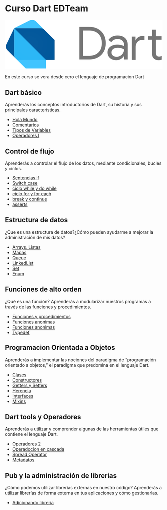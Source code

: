# Curso Dart EDTeam
![](image_readme/image.png)

En este curso se vera desde cero el lenguaje de programacion Dart

## Dart básico

Aprenderás los conceptos introductorios de Dart, su historia y sus principales características.
* [Hola Mundo](https://github.com/Alvardud/Curso-Dart-EDTeam/blob/ada1d352266743b5ffc8293a3a57827dceb5ff5e/bin/main.dart)
* [Comentarios](https://github.com/Alvardud/Curso-Dart-EDTeam/blob/03d30b25cba8e7723bebaa8b964967ee5bae0c43/bin/main.dart)
* [Tipos de Variables](https://github.com/Alvardud/Curso-Dart-EDTeam/blob/550fb91e9914a6102e9284a51d9645e889d26c89/bin/main.dart)
* [Operadores I](https://github.com/Alvardud/Curso-Dart-EDTeam/blob/962d431d163e49c454ec252a7858e89e53f6a674/bin/main.dart)

## Control de flujo

Aprenderás a controlar el flujo de los datos, mediante condicionales, bucles y ciclos.
* [Sentencias if](https://github.com/Alvardud/Curso-Dart-EDTeam/blob/master/bin/control%20de%20flujo/sentencia_if.dart)
* [Switch case](https://github.com/Alvardud/Curso-Dart-EDTeam/blob/master/bin/control%20de%20flujo/switch_case.dart)
* [ciclo while y do while](https://github.com/Alvardud/Curso-Dart-EDTeam/blob/master/bin/control%20de%20flujo/while_do_while.dart)
* [ciclo for y for each](https://github.com/Alvardud/Curso-Dart-EDTeam/blob/master/bin/control%20de%20flujo/ciclo_for_for_each.dart)
* [break y continue](https://github.com/Alvardud/Curso-Dart-EDTeam/blob/master/bin/control%20de%20flujo/break_continue.dart)
* [asserts](https://github.com/Alvardud/Curso-Dart-EDTeam/blob/master/bin/control%20de%20flujo/assert_example.dart)

## Estructura de datos

¿Que es una estructura de datos?¿Cómo pueden ayudarme a mejorar la administración de mis datos?
* [Arrays, Listas](https://github.com/Alvardud/Curso-Dart-EDTeam/blob/master/bin/estructuras%20de%20datos/arrays_lists.dart)
* [Mapas](https://github.com/Alvardud/Curso-Dart-EDTeam/blob/master/bin/estructuras%20de%20datos/mapas.dart)
* [Queue](https://github.com/Alvardud/Curso-Dart-EDTeam/blob/master/bin/estructuras%20de%20datos/queue.dart)
* [LinkedList](https://github.com/Alvardud/Curso-Dart-EDTeam/blob/master/bin/estructuras%20de%20datos/linked_list.dart)
* [Set](https://github.com/Alvardud/Curso-Dart-EDTeam/blob/master/bin/estructuras%20de%20datos/set.dart)
* [Enum](https://github.com/Alvardud/Curso-Dart-EDTeam/blob/master/bin/estructuras%20de%20datos/enum_collection.dart)

## Funciones de alto orden

¿Qué es una función? Aprenderás a modularizar nuestros programas a través de las funciones y procedimientos.
* [Funciones y procedimientos](https://github.com/Alvardud/Curso-Dart-EDTeam/blob/master/bin/funciones%20de%20alto%20orden/funciones_procedimientos.dart)
* [Funciones anonimas](https://github.com/Alvardud/Curso-Dart-EDTeam/blob/master/bin/funciones%20de%20alto%20orden/funciones_anonimas.dart)
* [Funciones anonimas](https://github.com/Alvardud/Curso-Dart-EDTeam/blob/master/bin/funciones%20de%20alto%20orden/funciones_flecha.dart)
* [Typedef](https://github.com/Alvardud/Curso-Dart-EDTeam/blob/master/bin/funciones%20de%20alto%20orden/typedef.dart)

## Programacion Orientada a Objetos

Aprenderás a implementar las nociones del paradigma de “programación orientado a objetos,” el paradigma que predomina en el lenguaje Dart.

* [Clases](https://github.com/Alvardud/Curso-Dart-EDTeam/blob/master/bin/programacion%20orientada%20a%20objetos/clases.dart)
* [Constructores](https://github.com/Alvardud/Curso-Dart-EDTeam/blob/master/bin/programacion%20orientada%20a%20objetos/constructores.dart)
* [Getters y Setters](https://github.com/Alvardud/Curso-Dart-EDTeam/tree/master/bin/programacion%20orientada%20a%20objetos/getters_setters)
* [Herencia](https://github.com/Alvardud/Curso-Dart-EDTeam/tree/master/bin/programacion%20orientada%20a%20objetos/herencia)
* [Interfaces](https://github.com/Alvardud/Curso-Dart-EDTeam/tree/master/bin/programacion%20orientada%20a%20objetos/interfaces)
* [Mixins](https://github.com/Alvardud/Curso-Dart-EDTeam/tree/master/bin/programacion%20orientada%20a%20objetos/mixins)

## Dart tools y Operadores

Aprenderás a utilizar y comprender algunas de las herramientas útiles que contiene el lenguaje Dart.

* [Operadores 2](https://github.com/Alvardud/Curso-Dart-EDTeam/blob/master/bin/dart%20tools%20y%20operadores/operadores2.dart)
* [Operadocion en cascada](https://github.com/Alvardud/Curso-Dart-EDTeam/blob/master/bin/dart%20tools%20y%20operadores/cascada_operacion.dart)
* [Spread Operator](https://github.com/Alvardud/Curso-Dart-EDTeam/blob/master/bin/dart%20tools%20y%20operadores/spread_operator.dart)
* [Metadatos](https://github.com/Alvardud/Curso-Dart-EDTeam/blob/master/bin/dart%20tools%20y%20operadores/metadatas.dart)

## Pub y la administración de librerias

¿Cómo podemos utilizar librerías externas en nuestro código? Aprenderás a utilizar librerías de forma externa en tus aplicaciones y cómo gestionarlas.

* [Adicionando libreria](https://github.com/Alvardud/Curso-Dart-EDTeam/blob/master/bin/pub%20y%20librerias/libreria.dart)
